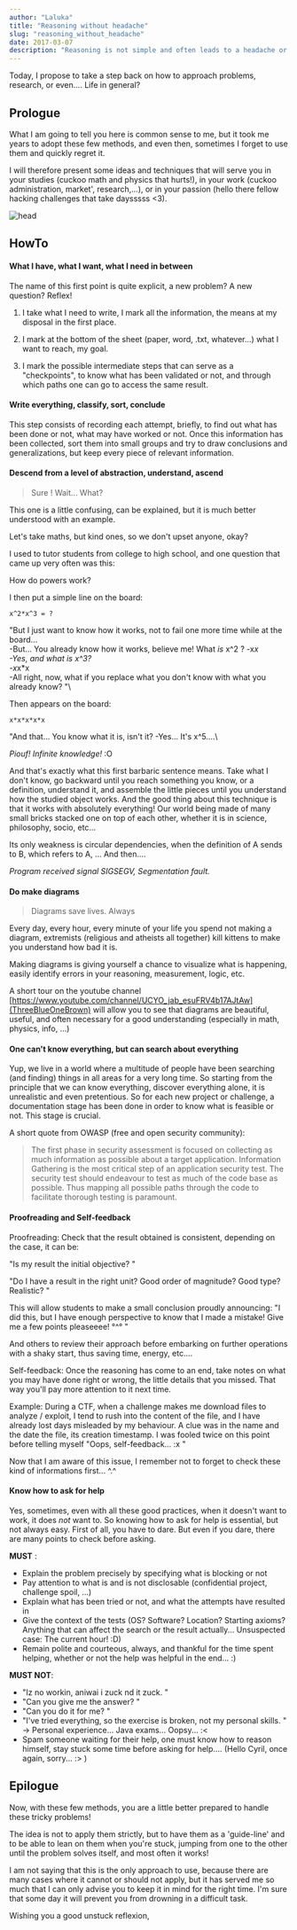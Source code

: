 ```yaml
---
author: "Laluka"
title: "Reasoning without headache"
slug: "reasoning_without_headache"
date: 2017-03-07
description: "Reasoning is not simple and often leads to a headache or even stress. Here are some personal methods and advices that will hopefully allow you to better experience these research phases. "
---
```


Today, I propose to take a step back on how to approach problems, research, or even.... Life in general?

## Prologue

What I am going to tell you here is common sense to me, but it took me years to adopt these few methods, and even then, sometimes I forget to use them and quickly regret it.

I will therefore present some ideas and techniques that will serve you in your studies (cuckoo math and physics that hurts!), in your work (cuckoo administration, market', research,...), or in your passion (hello there fellow hacking challenges that take daysssss <3).

<img class="img_med" src="/the_rest/thinking/head.png" alt="head">

## HowTo

#### What I have, what I want, what I need in between

The name of this first point is quite explicit, a new problem? A new question? Reflex!

  1. I take what I need to write, I mark all the information, the means at my disposal in the first place.

  2. I mark at the bottom of the sheet (paper, word, .txt, whatever...) what I want to reach, my goal.

  3. I mark the possible intermediate steps that can serve as a "checkpoints", to know what has been validated or not, and through which paths one can go to access the same result.

#### Write everything, classify, sort, conclude

This step consists of recording each attempt, briefly, to find out what has been done or not, what may have worked or not. Once this information has been collected, sort them into small groups and try to draw conclusions and generalizations, but keep every piece of relevant information.

#### Descend from a level of abstraction, understand, ascend

 > Sure ! Wait... What?

 This one is a little confusing, can be explained, but it is much better understood with an example.

 Let's take maths, but kind ones, so we don't upset anyone, okay?

 I used to tutor students from college to high school, and one question that came up very often was this:

 How do powers work?

 I then put a simple line on the board:

 ```
 x^2*x^3 = ?
 ```

 "But I just want to know how it works, not to fail one more time while at the board... \
 -But... You already know how it works, believe me! What *is* x^2 ?
 -x*x\
 -Yes, and what *is* x^3?\
 -x*x*x\
 -All right, now, what if you replace what you don't know with what you already know? "\

 Then appears on the board:

 ```
 x*x*x*x*x
 ```

"And that... You know what it is, isn't it?
-Yes... It's x^5....\

*Piouf! Infinite knowledge!* :O

And that's exactly what this first barbaric sentence means. Take what I don't know, go backward until you reach something you know, or a definition, understand it, and assemble the little pieces until you understand how the studied object works. And the good thing about this technique is that it works with absolutely everything! Our world being made of many small bricks stacked one on top of each other, whether it is in science, philosophy, socio, etc...

Its only weakness is circular dependencies, when the definition of A sends to B, which refers to A, ... And then....

*Program received signal SIGSEGV, Segmentation fault.*

#### Do make diagrams

 > Diagrams save lives. Always

 Every day, every hour, every minute of your life you spend not making a diagram, extremists (religious and atheists all together) kill kittens to make you understand how bad it is.

 Making diagrams is giving yourself a chance to visualize what is happening, easily identify errors in your reasoning, measurement, logic, etc.

 A short tour on the youtube channel [https://www.youtube.com/channel/UCYO_jab_esuFRV4b17AJtAw](ThreeBlueOneBrown) will allow you to see that diagrams are beautiful, useful, and often necessary for a good understanding (especially in math, physics, info, ...)

#### One can't know everything, but can search about everything

Yup, we live in a world where a multitude of people have been searching (and finding) things in all areas for a very long time. So starting from the principle that we can know everything, discover everything alone, it is unrealistic and even pretentious. So for each new project or challenge, a documentation stage has been done in order to know what is feasible or not. This stage is crucial.

A short quote from OWASP (free and open security community):

 > The first phase in security assessment is focused on collecting as much information as possible about a target application. Information Gathering is the most critical step of an application security test. The security test should endeavour to test as much of the code base as possible. Thus mapping all possible paths through the code to facilitate thorough testing is paramount.

#### Proofreading and Self-feedback

Proofreading: Check that the result obtained is consistent, depending on the case, it can be:

"Is my result the initial objective? "

"Do I have a result in the right unit? Good order of magnitude? Good type? Realistic? "

This will allow students to make a small conclusion proudly announcing: "I did this, but I have enough perspective to know that I made a mistake! Give me a few points pleaseeee! °^° "

And others to review their approach before embarking on further operations with a shaky start, thus saving time, energy, etc....

Self-feedback: Once the reasoning has come to an end, take notes on what you may have done right or wrong, the little details that you missed. That way you'll pay more attention to it next time.

Example: During a CTF, when a challenge makes me download files to analyze / exploit, I tend to rush into the content of the file, and I have already lost days misleaded by my behaviour. A clue was in the name and the date the file, its creation timestamp. I was fooled twice on this point before telling myself "Oops, self-feedback... :x "

Now that I am aware of this issue, I remember not to forget to check these kind of informations first... ^.^

#### Know how to ask for help

Yes, sometimes, even with all these good practices, when it doesn't want to work, it does *not* want to. So knowing how to ask for help is essential, but not always easy. First of all, you have to dare. But even if you dare, there are many points to check before asking.

**MUST** :

 - Explain the problem precisely by specifying what is blocking or not
 - Pay attention to what is and is not disclosable (confidential project, challenge spoil, ...)
 - Explain what has been tried or not, and what the attempts have resulted in
 - Give the context of the tests (OS? Software? Location? Starting axioms? Anything that can affect the search or the result actually... Unsuspected case: The current hour! :D)
 - Remain polite and courteous, always, and thankful for the time spent helping, whether or not the help was helpful in the end... :)

**MUST NOT**:

 - "Iz no workin, aniwai i zuck nd it zuck. "
 - "Can you give me the answer? "
 - "Can you do it for me? "
 - "I've tried everything, so the exercise is broken, not my personal skills. " -> Personal experience... Java exams... Oopsy... :<
 - Spam someone waiting for their help, one must know  how to reason himself, stay stuck some time before asking for help.... (Hello Cyril, once again, sorry... :> )

## Epilogue

Now, with these few methods, you are a little better prepared to handle these tricky problems!

The idea is not to apply them strictly, but to have them as a 'guide-line' and to be able to lean on them when you're stuck, jumping from one to the other until the problem solves itself, and most often it works!

I am not saying that this is the only approach to use, because there are many cases where it cannot or should not apply, but it has served me so much that I can only advise you to keep it in mind for the right time. I'm sure that some day it will prevent you from drowning in a difficult task.

Wishing you a good unstuck reflexion, 
